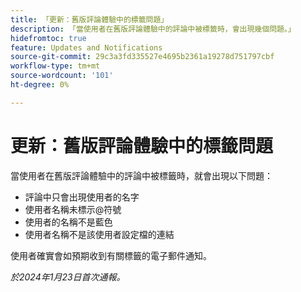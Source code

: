 ```yaml
---
title: 「更新：舊版評論體驗中的標籤問題」
description: 「當使用者在舊版評論體驗中的評論中被標籤時，會出現幾個問題。」
hidefromtoc: true
feature: Updates and Notifications
source-git-commit: 29c3a3fd335527e4695b2361a19278d751797cbf
workflow-type: tm+mt
source-wordcount: '101'
ht-degree: 0%

---
```



# 更新：舊版評論體驗中的標籤問題

當使用者在舊版評論體驗中的評論中被標籤時，就會出現以下問題：

* 評論中只會出現使用者的名字
* 使用者名稱未標示@符號
* 使用者的名稱不是藍色
* 使用者名稱不是該使用者設定檔的連結

使用者確實會如預期收到有關標籤的電子郵件通知。

_於2024年1月23日首次通報。_
